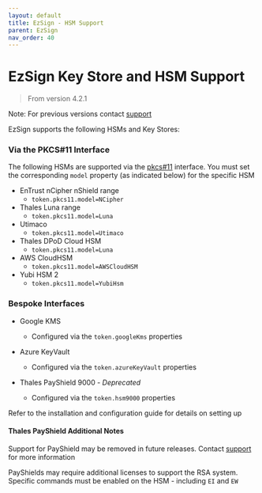 ```yaml
---
layout: default
title: EzSign - HSM Support
parent: EzSign
nav_order: 40
---
```




# EzSign Key Store and HSM Support

> From version 4.2.1

Note: For previous versions contact [support](mailto:support@krestfield.com)



EzSign supports the following HSMs and Key Stores:



### Via the PKCS#11 Interface

The following HSMs are supported via the [pkcs#11](http://docs.oasis-open.org/pkcs11/pkcs11-base/v2.40/os/pkcs11-base-v2.40-os.html) interface. You must set the corresponding ``model`` property (as indicated below) for the specific HSM

- EnTrust nCipher nShield range
  - ``token.pkcs11.model=NCipher``
- Thales Luna range
  - ``token.pkcs11.model=Luna``
- Utimaco
  - ``token.pkcs11.model=Utimaco``
- Thales DPoD Cloud HSM
  - ``token.pkcs11.model=Luna``
- AWS CloudHSM
  - ``token.pkcs11.model=AWSCloudHSM``
- Yubi HSM 2
  - ``token.pkcs11.model=YubiHsm``






### Bespoke Interfaces

- Google KMS

  - Configured via the ``token.googleKms`` properties 

- Azure KeyVault

  - Configured via the ``token.azureKeyVault`` properties  

- Thales PayShield 9000 - *Deprecated*

  - Configured via the ``token.hsm9000`` properties

    

Refer to the installation and configuration guide for details on setting up



#### Thales PayShield Additional Notes

Support for PayShield may be removed in future releases. Contact [support](mailto:support@krestfield.com) for more information

PayShields may require additional licenses to support the RSA system. Specific commands must be enabled on the HSM - including ``EI`` and ``EW``
